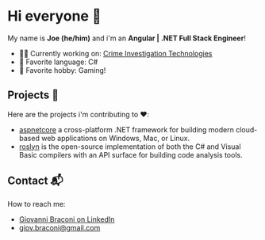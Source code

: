# Hi everyone 👋

My name is **Joe (he/him)** and i'm an **Angular | .NET Full Stack Engineer**!

- 🕵️‍♂️ Currently working on: [Crime Investigation Technologies](https://www.mbsengineering.it/language/en/home/)
- 💙 Favorite language: C#
- 👾 Favorite hobby: Gaming!

## Projects 🐧

Here are the projects i'm contributing to ❤️:
* [aspnetcore](https://github.com/dotnet/aspnetcore) a cross-platform .NET framework for building modern cloud-based web applications on Windows, Mac, or Linux.
* [roslyn](https://github.com/dotnet/roslyn) is the open-source implementation of both the C# and Visual Basic compilers with an API surface for building code analysis tools.

## Contact 📬

How to reach me: 
* [Giovanni Braconi on LinkedIn](https://www.linkedin.com/in/giovanni-braconi/)
* [giov.braconi@gmail.com](mailto:giov.braconi@gmail.com)
